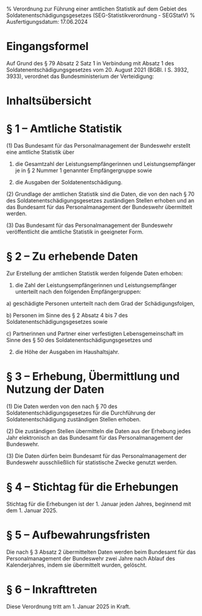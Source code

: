 % Verordnung zur Führung einer amtlichen Statistik auf dem Gebiet des Soldatenentschädigungsgesetzes  (SEG-Statistikverordnung - SEGStatV)
% Ausfertigungsdatum: 17.06.2024
 
# Eingangsformel

Auf Grund des § 79 Absatz 2 Satz 1 in Verbindung mit Absatz 1 des Soldatenentschädigungsgesetzes vom 20. August 2021 (BGBl. I S. 3932, 3933), verordnet das Bundesministerium der Verteidigung:

# Inhaltsübersicht

# § 1 – Amtliche Statistik

(1) Das Bundesamt für das Personalmanagement der Bundeswehr erstellt eine amtliche Statistik über

1. die Gesamtzahl der Leistungsempfängerinnen und Leistungsempfänger je in § 2 Nummer 1 genannter Empfängergruppe sowie

2. die Ausgaben der Soldatenentschädigung.

(2) Grundlage der amtlichen Statistik sind die Daten, die von den nach § 70 des Soldatenentschädigungsgesetzes zuständigen Stellen erhoben und an das Bundesamt für das Personalmanagement der Bundeswehr übermittelt werden.

(3) Das Bundesamt für das Personalmanagement der Bundeswehr veröffentlicht die amtliche Statistik in geeigneter Form.

# § 2 – Zu erhebende Daten

Zur Erstellung der amtlichen Statistik werden folgende Daten erhoben:

1. die Zahl der Leistungsempfängerinnen und Leistungsempfänger unterteilt nach den folgenden Empfängergruppen:

a) geschädigte Personen unterteilt nach dem Grad der Schädigungsfolgen,

b) Personen im Sinne des § 2 Absatz 4 bis 7 des Soldatenentschädigungsgesetzes sowie

c) Partnerinnen und Partner einer verfestigten Lebensgemeinschaft im Sinne des § 50 des Soldatenentschädigungsgesetzes und

2. die Höhe der Ausgaben im Haushaltsjahr.

# § 3 – Erhebung, Übermittlung und Nutzung der Daten

(1) Die Daten werden von den nach § 70 des Soldatenentschädigungsgesetzes für die Durchführung der Soldatenentschädigung zuständigen Stellen erhoben.

(2) Die zuständigen Stellen übermitteln die Daten aus der Erhebung jedes Jahr elektronisch an das Bundesamt für das Personalmanagement der Bundeswehr.

(3) Die Daten dürfen beim Bundesamt für das Personalmanagement der Bundeswehr ausschließlich für statistische Zwecke genutzt werden.

# § 4 – Stichtag für die Erhebungen

Stichtag für die Erhebungen ist der 1. Januar jeden Jahres, beginnend mit dem 1. Januar 2025.

# § 5 – Aufbewahrungsfristen

Die nach § 3 Absatz 2 übermittelten Daten werden beim Bundesamt für das Personalmanagement der Bundeswehr zwei Jahre nach Ablauf des Kalenderjahres, indem sie übermittelt wurden, gelöscht.

# § 6 – Inkrafttreten

Diese Verordnung tritt am 1. Januar 2025 in Kraft.
